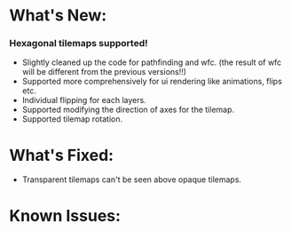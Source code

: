 # What's New:

### Hexagonal tilemaps supported!
- Slightly cleaned up the code for pathfinding and wfc. (the result of wfc will be different from the previous versions!!)
- Supported more comprehensively for ui rendering like animations, flips etc.
- Individual flipping for each layers.
- Supported modifying the direction of axes for the tilemap.
- Supported tilemap rotation.

# What's Fixed:
- Transparent tilemaps can't be seen above opaque tilemaps.

# Known Issues:
